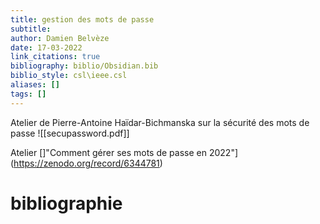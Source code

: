 ```yaml
---
title: gestion des mots de passe
subtitle:
author: Damien Belvèze
date: 17-03-2022
link_citations: true
bibliography: biblio/Obsidian.bib
biblio_style: csl\ieee.csl
aliases: []
tags: []
---
```


Atelier de Pierre-Antoine Haïdar-Bichmanska sur la sécurité des mots de passe
![[secupassword.pdf]]

Atelier []"Comment gérer ses mots de passe en 2022"](https://zenodo.org/record/6344781)




# bibliographie

